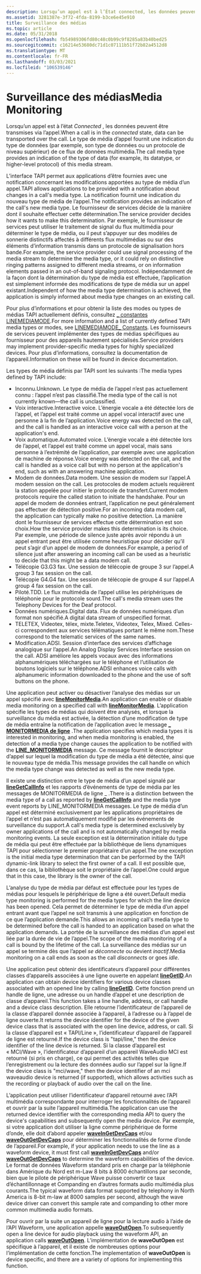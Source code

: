 ```yaml
---
description: Lorsqu’un appel est à l’État connected, les données peuvent être transmises via l’appel. Le type de média d’appel fournit une indication du type de données (par exemple, son type de données ou un protocole de niveau supérieur) de ce flux de données multimédia.
ms.assetid: 3281387e-3f72-4fda-8199-b3ce6e45e910
title: Surveillance des médias
ms.topic: article
ms.date: 05/31/2018
ms.openlocfilehash: fb54989306fd80c48c0b99c9f8285a83b40bed25
ms.sourcegitcommit: c16214e53680dc71d1c07111b51f72b82a4512d8
ms.translationtype: MT
ms.contentlocale: fr-FR
ms.lasthandoff: 03/03/2021
ms.locfileid: "106539146"
---
```

# <a name="media-monitoring"></a><span data-ttu-id="39a70-104">Surveillance des médias</span><span class="sxs-lookup"><span data-stu-id="39a70-104">Media Monitoring</span></span>

<span data-ttu-id="39a70-105">Lorsqu’un appel est à l’état *Connected* , les données peuvent être transmises via l’appel.</span><span class="sxs-lookup"><span data-stu-id="39a70-105">When a call is in the *connected* state, data can be transported over the call.</span></span> <span data-ttu-id="39a70-106">Le type de média d’appel fournit une indication du type de données (par exemple, son type de données ou un protocole de niveau supérieur) de ce flux de données multimédia.</span><span class="sxs-lookup"><span data-stu-id="39a70-106">The call media type provides an indication of the type of data (for example, its datatype, or higher-level protocol) of this media stream.</span></span>

<span data-ttu-id="39a70-107">L’interface TAPI permet aux applications d’être fournies avec une notification concernant les modifications apportées au type de média d’un appel.</span><span class="sxs-lookup"><span data-stu-id="39a70-107">TAPI allows applications to be provided with a notification about changes in a call's media type.</span></span> <span data-ttu-id="39a70-108">La notification fournit une indication du nouveau type de média de l’appel.</span><span class="sxs-lookup"><span data-stu-id="39a70-108">The notification provides an indication of the call's new media type.</span></span> <span data-ttu-id="39a70-109">Le fournisseur de services décide de la manière dont il souhaite effectuer cette détermination.</span><span class="sxs-lookup"><span data-stu-id="39a70-109">The service provider decides how it wants to make this determination.</span></span> <span data-ttu-id="39a70-110">Par exemple, le fournisseur de services peut utiliser le traitement de signal du flux multimédia pour déterminer le type de média, ou il peut s’appuyer sur des modèles de sonnerie distinctifs affectés à différents flux multimédias ou sur des éléments d’information transmis dans un protocole de signalisation hors bande.</span><span class="sxs-lookup"><span data-stu-id="39a70-110">For example, the service provider could use signal processing of the media stream to determine the media type, or it could rely on distinctive ringing patterns assigned to different media streams, or on information elements passed in an out-of-band signaling protocol.</span></span> <span data-ttu-id="39a70-111">Indépendamment de la façon dont la détermination du type de média est effectuée, l’application est simplement informée des modifications de type de média sur un appel existant.</span><span class="sxs-lookup"><span data-stu-id="39a70-111">Independent of how the media type determination is achieved, the application is simply informed about media type changes on an existing call.</span></span>

<span data-ttu-id="39a70-112">Pour plus d’informations et pour obtenir la liste des modes ou types de médias TAPI actuellement définis, consultez [ \_ constantes LINEMEDIAMODE](linemediamode--constants.md).</span><span class="sxs-lookup"><span data-stu-id="39a70-112">For more information and a list of currently defined TAPI media types or modes, see [LINEMEDIAMODE\_ Constants](linemediamode--constants.md).</span></span> <span data-ttu-id="39a70-113">Les fournisseurs de services peuvent implémenter des types de médias spécifiques au fournisseur pour des appareils hautement spécialisés.</span><span class="sxs-lookup"><span data-stu-id="39a70-113">Service providers may implement provider-specific media types for highly specialized devices.</span></span> <span data-ttu-id="39a70-114">Pour plus d’informations, consultez la documentation de l’appareil.</span><span class="sxs-lookup"><span data-stu-id="39a70-114">Information on these will be found in device documentation.</span></span>

<span data-ttu-id="39a70-115">Les types de média définis par TAPI sont les suivants :</span><span class="sxs-lookup"><span data-stu-id="39a70-115">The media types defined by TAPI include:</span></span>

-   <span data-ttu-id="39a70-116">Inconnu.</span><span class="sxs-lookup"><span data-stu-id="39a70-116">Unknown.</span></span> <span data-ttu-id="39a70-117">Le type de média de l’appel n’est pas actuellement connu : l’appel n’est pas classifié.</span><span class="sxs-lookup"><span data-stu-id="39a70-117">The media type of the call is not currently known—the call is unclassified.</span></span>
-   <span data-ttu-id="39a70-118">Voix interactive.</span><span class="sxs-lookup"><span data-stu-id="39a70-118">Interactive voice.</span></span> <span data-ttu-id="39a70-119">L’énergie vocale a été détectée lors de l’appel, et l’appel est traité comme un appel vocal interactif avec une personne à la fin de l’application.</span><span class="sxs-lookup"><span data-stu-id="39a70-119">Voice energy was detected on the call, and the call is handled as an interactive voice call with a person at the application's end.</span></span>
-   <span data-ttu-id="39a70-120">Voix automatique.</span><span class="sxs-lookup"><span data-stu-id="39a70-120">Automated voice.</span></span> <span data-ttu-id="39a70-121">L’énergie vocale a été détectée lors de l’appel, et l’appel est traité comme un appel vocal, mais sans personne à l’extrémité de l’application, par exemple avec une application de machine de réponse.</span><span class="sxs-lookup"><span data-stu-id="39a70-121">Voice energy was detected on the call, and the call is handled as a voice call but with no person at the application's end, such as with an answering machine application.</span></span>
-   <span data-ttu-id="39a70-122">Modem de données.</span><span class="sxs-lookup"><span data-stu-id="39a70-122">Data modem.</span></span> <span data-ttu-id="39a70-123">Une session de modem sur l’appel.</span><span class="sxs-lookup"><span data-stu-id="39a70-123">A modem session on the call.</span></span> <span data-ttu-id="39a70-124">Les protocoles de modem actuels requièrent la station appelée pour initier le protocole de transfert.</span><span class="sxs-lookup"><span data-stu-id="39a70-124">Current modem protocols require the called station to initiate the handshake.</span></span> <span data-ttu-id="39a70-125">Pour un appel de modem de données entrant, l’application ne peut généralement pas effectuer de détection positive.</span><span class="sxs-lookup"><span data-stu-id="39a70-125">For an incoming data modem call, the application can typically make no positive detection.</span></span> <span data-ttu-id="39a70-126">La manière dont le fournisseur de services effectue cette détermination est son choix.</span><span class="sxs-lookup"><span data-stu-id="39a70-126">How the service provider makes this determination is its choice.</span></span> <span data-ttu-id="39a70-127">Par exemple, une période de silence juste après avoir répondu à un appel entrant peut être utilisée comme heuristique pour décider qu’il peut s’agir d’un appel de modem de données.</span><span class="sxs-lookup"><span data-stu-id="39a70-127">For example, a period of silence just after answering an incoming call can be used as a heuristic to decide that this might be a data modem call.</span></span>
-   <span data-ttu-id="39a70-128">Télécopie G3.</span><span class="sxs-lookup"><span data-stu-id="39a70-128">G3 fax.</span></span> <span data-ttu-id="39a70-129">Une session de télécopie de groupe 3 sur l’appel.</span><span class="sxs-lookup"><span data-stu-id="39a70-129">A group 3 fax session on the call.</span></span>
-   <span data-ttu-id="39a70-130">Télécopie G4.</span><span class="sxs-lookup"><span data-stu-id="39a70-130">G4 fax.</span></span> <span data-ttu-id="39a70-131">Une session de télécopie de groupe 4 sur l’appel.</span><span class="sxs-lookup"><span data-stu-id="39a70-131">A group 4 fax session on the call.</span></span>
-   <span data-ttu-id="39a70-132">Piloté.</span><span class="sxs-lookup"><span data-stu-id="39a70-132">TDD.</span></span> <span data-ttu-id="39a70-133">Le flux multimédia de l’appel utilise les périphériques de téléphonie pour le protocole sourd.</span><span class="sxs-lookup"><span data-stu-id="39a70-133">The call's media stream uses the Telephony Devices for the Deaf protocol.</span></span>
-   <span data-ttu-id="39a70-134">Données numériques.</span><span class="sxs-lookup"><span data-stu-id="39a70-134">Digital data.</span></span> <span data-ttu-id="39a70-135">Flux de données numériques d’un format non spécifié.</span><span class="sxs-lookup"><span data-stu-id="39a70-135">A digital data stream of unspecified format.</span></span>
-   <span data-ttu-id="39a70-136">TELETEX, Videotex, télex, mixte.</span><span class="sxs-lookup"><span data-stu-id="39a70-136">Teletex, Videotex, Telex, Mixed.</span></span> <span data-ttu-id="39a70-137">Celles-ci correspondent aux services télématiques portant le même nom.</span><span class="sxs-lookup"><span data-stu-id="39a70-137">These correspond to the telematic services of the same names.</span></span>
-   <span data-ttu-id="39a70-138">Modification.</span><span class="sxs-lookup"><span data-stu-id="39a70-138">ADSI.</span></span> <span data-ttu-id="39a70-139">Session d’interface des services d’affichage analogique sur l’appel.</span><span class="sxs-lookup"><span data-stu-id="39a70-139">An Analog Display Services Interface session on the call.</span></span> <span data-ttu-id="39a70-140">ADSI améliore les appels vocaux avec des informations alphanumériques téléchargées sur le téléphone et l’utilisation de boutons logiciels sur le téléphone.</span><span class="sxs-lookup"><span data-stu-id="39a70-140">ADSI enhances voice calls with alphanumeric information downloaded to the phone and the use of soft buttons on the phone.</span></span>

<span data-ttu-id="39a70-141">Une application peut activer ou désactiver l’analyse des médias sur un appel spécifié avec [**lineMonitorMedia**](/windows/desktop/api/Tapi/nf-tapi-linemonitormedia).</span><span class="sxs-lookup"><span data-stu-id="39a70-141">An application can enable or disable media monitoring on a specified call with [**lineMonitorMedia**](/windows/desktop/api/Tapi/nf-tapi-linemonitormedia).</span></span> <span data-ttu-id="39a70-142">L’application spécifie les types de médias qui doivent être analysés, et lorsque la surveillance du média est activée, la détection d’une modification de type de média entraîne la notification de l’application avec le message [**\_ MONITORMEDIA de ligne**](line-monitormedia.md) .</span><span class="sxs-lookup"><span data-stu-id="39a70-142">The application specifies which media types it is interested in monitoring, and when media monitoring is enabled, the detection of a media type change causes the application to be notified with the [**LINE\_MONITORMEDIA**](line-monitormedia.md) message.</span></span> <span data-ttu-id="39a70-143">Ce message fournit le descripteur d’appel sur lequel la modification du type de média a été détectée, ainsi que le nouveau type de média.</span><span class="sxs-lookup"><span data-stu-id="39a70-143">This message provides the call handle on which the media type change was detected as well as the new media type.</span></span>

<span data-ttu-id="39a70-144">Il existe une distinction entre le type de média d’un appel signalé par [**lineGetCallInfo**](/windows/desktop/api/Tapi/nf-tapi-linegetcallinfo) et les rapports d’événements de type de média par les messages de MONITORMEDIA de ligne \_ .</span><span class="sxs-lookup"><span data-stu-id="39a70-144">There is a distinction between the media type of a call as reported by [**lineGetCallInfo**](/windows/desktop/api/Tapi/nf-tapi-linegetcallinfo) and the media type event reports by LINE\_MONITORMEDIA messages.</span></span> <span data-ttu-id="39a70-145">Le type de média d’un appel est déterminé exclusivement par les applications propriétaires de l’appel et n’est pas automatiquement modifié par les événements de surveillance du support.</span><span class="sxs-lookup"><span data-stu-id="39a70-145">A call's media type is determined exclusively by owner applications of the call and is not automatically changed by media monitoring events.</span></span> <span data-ttu-id="39a70-146">La seule exception est la détermination initiale du type de média qui peut être effectuée par la bibliothèque de liens dynamiques TAPI pour sélectionner le premier propriétaire d’un appel.</span><span class="sxs-lookup"><span data-stu-id="39a70-146">The one exception is the initial media type determination that can be performed by the TAPI dynamic-link library to select the first owner of a call.</span></span> <span data-ttu-id="39a70-147">Il est possible que, dans ce cas, la bibliothèque soit le propriétaire de l’appel.</span><span class="sxs-lookup"><span data-stu-id="39a70-147">One could argue that in this case, the library is the owner of the call.</span></span>

<span data-ttu-id="39a70-148">L’analyse du type de média par défaut est effectuée pour les types de médias pour lesquels le périphérique de ligne a été ouvert.</span><span class="sxs-lookup"><span data-stu-id="39a70-148">Default media type monitoring is performed for the media types for which the line device has been opened.</span></span> <span data-ttu-id="39a70-149">Cela permet de déterminer le type de média d’un appel entrant avant que l’appel ne soit transmis à une application en fonction de ce que l’application demande.</span><span class="sxs-lookup"><span data-stu-id="39a70-149">This allows an incoming call's media type to be determined before the call is handed to an application based on what the application demands.</span></span> <span data-ttu-id="39a70-150">La portée de la surveillance des médias d’un appel est liée par la durée de vie de l’appel.</span><span class="sxs-lookup"><span data-stu-id="39a70-150">The scope of the media monitoring of a call is bound by the lifetime of the call.</span></span> <span data-ttu-id="39a70-151">La surveillance des médias sur un appel se termine dès que l’appel *se déconnecte* ou devient *inactif*.</span><span class="sxs-lookup"><span data-stu-id="39a70-151">Media monitoring on a call ends as soon as the call *disconnects* or goes *idle*.</span></span>

<span data-ttu-id="39a70-152">Une application peut obtenir des identificateurs d’appareil pour différentes classes d’appareils associées à une ligne ouverte en appelant [**lineGetID**](/windows/desktop/api/Tapi/nf-tapi-linegetid).</span><span class="sxs-lookup"><span data-stu-id="39a70-152">An application can obtain device identifiers for various device classes associated with an opened line by calling [**lineGetID**](/windows/desktop/api/Tapi/nf-tapi-linegetid).</span></span> <span data-ttu-id="39a70-153">Cette fonction prend un handle de ligne, une adresse ou un handle d’appel et une description de classe d’appareil.</span><span class="sxs-lookup"><span data-stu-id="39a70-153">This function takes a line handle, address, or call handle and a device class description.</span></span> <span data-ttu-id="39a70-154">Elle retourne l’identificateur de l’appareil de la classe d’appareil donnée associée à l’appareil, à l’adresse ou à l’appel de ligne ouverte.</span><span class="sxs-lookup"><span data-stu-id="39a70-154">It returns the device identifier for the device of the given device class that is associated with the open line device, address, or call.</span></span> <span data-ttu-id="39a70-155">Si la classe d’appareil est « TAPI/Line », l’identificateur d’appareil de l’appareil de ligne est retourné.</span><span class="sxs-lookup"><span data-stu-id="39a70-155">If the device class is "tapi/line," then the device identifier of the line device is returned.</span></span> <span data-ttu-id="39a70-156">Si la classe d’appareil est « MCI/Wave », l’identificateur d’appareil d’un appareil WaveAudio MCI est retourné (si pris en charge), ce qui permet des activités telles que l’enregistrement ou la lecture des données audio sur l’appel sur la ligne.</span><span class="sxs-lookup"><span data-stu-id="39a70-156">If the device class is "mci/wave," then the device identifier of an mci waveaudio device is returned (if supported), which allows activities such as the recording or playback of audio over the call on the line.</span></span>

<span data-ttu-id="39a70-157">L’application peut utiliser l’identificateur d’appareil retourné avec l’API multimédia correspondante pour interroger les fonctionnalités de l’appareil et ouvrir par la suite l’appareil multimédia.</span><span class="sxs-lookup"><span data-stu-id="39a70-157">The application can use the returned device identifier with the corresponding media API to query the device's capabilities and subsequently open the media device.</span></span> <span data-ttu-id="39a70-158">Par exemple, si votre application doit utiliser la ligne comme périphérique de forme d’onde, elle doit d’abord appeler [**waveInGetDevCaps**](/windows/win32/api/mmeapi/nf-mmeapi-waveingetdevcaps) et/ou [**waveOutGetDevCaps**](/windows/win32/api/mmeapi/nf-mmeapi-waveoutgetdevcaps) pour déterminer les fonctionnalités de forme d’onde de l’appareil.</span><span class="sxs-lookup"><span data-stu-id="39a70-158">For example, if your application needs to use the line as a waveform device, it must first call [**waveInGetDevCaps**](/windows/win32/api/mmeapi/nf-mmeapi-waveingetdevcaps) and/or [**waveOutGetDevCaps**](/windows/win32/api/mmeapi/nf-mmeapi-waveoutgetdevcaps) to determine the waveform capabilities of the device.</span></span> <span data-ttu-id="39a70-159">Le format de données Waveform standard pris en charge par la téléphonie dans Amérique du Nord est m-Law 8 bits à 8000 échantillons par seconde, bien que le pilote de périphérique Wave puisse convertir ce taux d’échantillonnage et Companding en d’autres formats audio multimédia plus courants.</span><span class="sxs-lookup"><span data-stu-id="39a70-159">The typical waveform data format supported by telephony in North America is 8-bit m-law at 8000 samples per second, although the wave device driver can convert this sample rate and companding to other more common multimedia audio formats.</span></span>

<span data-ttu-id="39a70-160">Pour ouvrir par la suite un appareil de ligne pour la lecture audio à l’aide de l’API Waveform, une application appelle [**waveOutOpen**](/windows/win32/api/mmeapi/nf-mmeapi-waveoutopen).</span><span class="sxs-lookup"><span data-stu-id="39a70-160">To subsequently open a line device for audio playback using the waveform API, an application calls [**waveOutOpen**](/windows/win32/api/mmeapi/nf-mmeapi-waveoutopen).</span></span> <span data-ttu-id="39a70-161">L’implémentation de **waveOutOpen** est spécifique à l’appareil, et il existe de nombreuses options pour l’implémentation de cette fonction.</span><span class="sxs-lookup"><span data-stu-id="39a70-161">The implementation of **waveOutOpen** is device specific, and there are a variety of options for implementing this function.</span></span>

 

 
